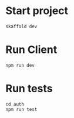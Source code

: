 # Start project

```
skaffold dev
```

# Run Client

```
npm run dev
```

# Run tests

```
cd auth
npm run test
```
